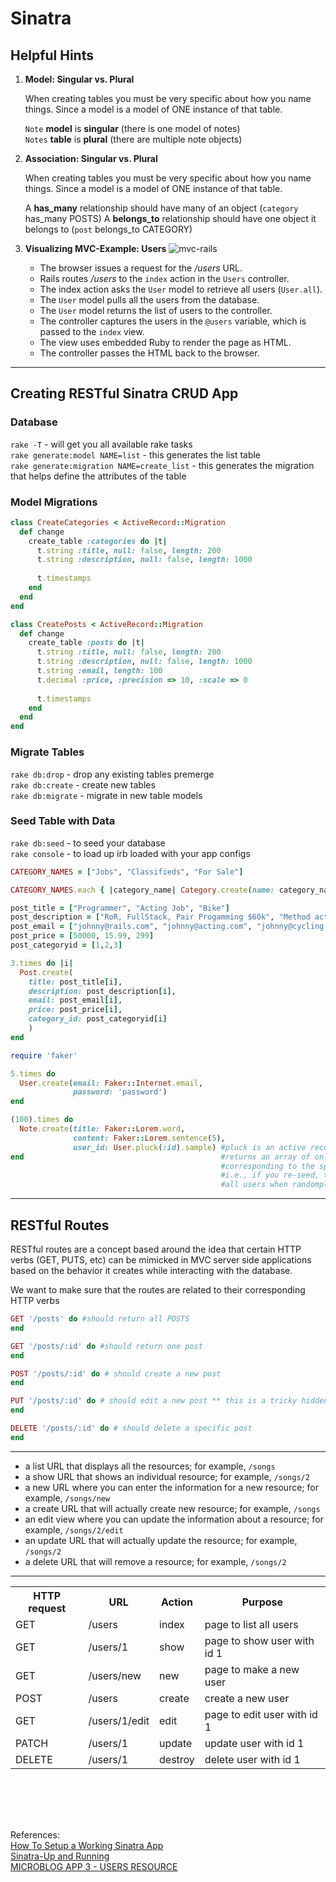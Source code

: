 # Sinatra

## Helpful Hints

1. **Model: Singular vs. Plural**

    When creating tables you must be very specific about how you name things. Since a model is a model of ONE instance of that table.

    `Note` **model** is **singular** (there is one model of notes)<br> 
    `Notes` **table** is **plural** (there are multiple note objects)

2. **Association: Singular vs. Plural**

    When creating tables you must be very specific about how you name things. Since a model is a model of ONE instance of that table.
        
    A **has_many** relationship should have many of an object (`category` has_many POSTS) 
    A **belongs_to** relationship should have one object it belongs to (`post` belongs_to CATEGORY)
    
3. **Visualizing MVC-Example: Users**
    ![mvc-rails](http://goo.gl/XABwsk)
    - The browser issues a request for the */users* URL.
    - Rails routes */users* to the `index` action in the `Users` controller.
    - The index action asks the `User` model to retrieve all users (`User.all`).
    - The `User` model pulls all the users from the database.
    - The `User` model returns the list of users to the controller.
    - The controller captures the users in the `@users` variable, which is passed to the `index` view.
    - The view uses embedded Ruby to render the page as HTML.
    - The controller passes the HTML back to the browser.

***

## Creating RESTful Sinatra CRUD App

### Database

`rake -T` - will get you all available rake tasks <br>
`rake generate:model NAME=list` - this generates the list table<br>
`rake generate:migration NAME=create_list` - this generates the migration that helps define the attributes of the table

### Model Migrations
```ruby
class CreateCategories < ActiveRecord::Migration
  def change
    create_table :categories do |t|
      t.string :title, null: false, length: 200
      t.string :description, null: false, length: 1000
      
      t.timestamps
    end
  end
end
```

```ruby
class CreatePosts < ActiveRecord::Migration
  def change
    create_table :posts do |t|
      t.string :title, null: false, length: 200
      t.string :description, null: false, length: 1000
      t.string :email, length: 100
      t.decimal :price, :precision => 10, :scale => 0
      
      t.timestamps
    end
  end
end
```

### Migrate Tables

`rake db:drop` - drop any existing tables premerge <br>
`rake db:create` - create new tables <br>
`rake db:migrate` - migrate in new table models 


### Seed Table with Data
`rake db:seed` - to seed your database <br>
`rake console` - to load up irb loaded with your app configs 

```ruby
CATEGORY_NAMES = ["Jobs", "Classifieds", "For Sale"]

CATEGORY_NAMES.each { |category_name| Category.create(name: category_name)}

post_title = ["Programmer", "Acting Job", "Bike"]
post_description = ["RoR, FullStack, Pair Progamming $60k", "Method actor required", "Used bike like new"]
post_email = ["johnny@rails.com", "johnny@acting.com", "johnny@cycling.com"]
post_price = [50000, 15.99, 299]
post_categoryid = [1,2,3]

3.times do |i|
  Post.create(
    title: post_title[i],
    description: post_description[i],
    email: post_email[i],
    price: post_price[i],
    category_id: post_categoryid[i]
    )
end
```

```ruby
require 'faker'

5.times do
  User.create(email: Faker::Internet.email,
              password: 'password')
end

(100).times do
  Note.create(title: Faker::Lorem.word,
              content: Faker::Lorem.sentence(5),
              user_id: User.pluck(:id).sample) #pluck is an active record method that
end                                            #returns an array of only the value(s)
                                               #corresponding to the specified attributes
                                               #i.e., if you re-seed, this will sample from the pool of
                                               #all users when randomply assigning the user_ids for the seeded posts
```

***

## RESTful Routes
RESTful routes are a concept based around the idea that certain HTTP verbs (GET, PUTS, etc) can be mimicked in MVC server side applications based on the behavior it creates while interacting with the database.

We want to make sure that the routes are related to their corresponding HTTP verbs

```ruby
GET '/posts' do #should return all POSTS
end

GET '/posts/:id' do #should return one post
end

POST '/posts/:id' do # should create a new post
end

PUT '/posts/:id' do # should edit a new post ** this is a tricky hidden command since html does not support this so check up on the documnetation
end

DELETE '/posts/:id' do # should delete a specific post
end
```
***

- a list URL that displays all the resources; for example, `/songs`
- a show URL that shows an individual resource; for example, `/songs/2`
- a new URL where you can enter the information for a new resource; for example, `/songs/new`
- a create URL that will actually create new resource; for example, `/songs`
- an edit view where you can update the information about a resource; for example, `/songs/2/edit`
- an update URL that will actually update the resource; for example, `/songs/2`
- a delete URL that will remove a resource; for example, `/songs/2`

***


<table cellpadding="10">
 <tbody><tr>
   <th>HTTP request</th>
   <th>URL</th>
   <th>Action</th>
   <th>Purpose</th>
 </tr>              
 <tr>
    <td>GET</td>
    <td>/users</td>
    <td>index</td>
    <td>page to list all users</td>
  </tr>
 <tr>
    <td>GET</td>
    <td>/users/1</td>
    <td>show</td>
    <td>page to show user with id 1</td>
  </tr>
 <tr>
    <td>GET</td>
    <td>/users/new</td>
    <td>new</td>
    <td>page to make a new user</td>
  </tr>
 <tr>
    <td>POST</td>
    <td>/users</td>
    <td>create</td>
    <td>create a new user</td>
  </tr>
 <tr>
    <td>GET</td>
    <td>/users/1/edit</td>
    <td>edit</td>
    <td>page to edit user with id 1</td>
  </tr>
 <tr>
    <td>PATCH</td>
    <td>/users/1</td>
    <td>update</td>
    <td>update user with id 1</td>
  </tr>
 <tr>
    <td>DELETE</td>
    <td>/users/1</td>
    <td>destroy</td>
    <td>delete user with id 1</td>
  </tr>
</tbody></table>



<br><br>
---
References: <br>
[How To Setup a Working Sinatra App](http://www.jonathanpeterwu.com/post/77394416493/how-to-setup-a-working-sinatra-app)<br>
[Sinatra-Up and Running](http://it-ebooks.info/read/547/)<br>
[MICROBLOG APP 3 - USERS RESOURCE](http://www.bogotobogo.com/RubyOnRails/RubyOnRails_MicroBlog_App_3_Users_Resource.php)










